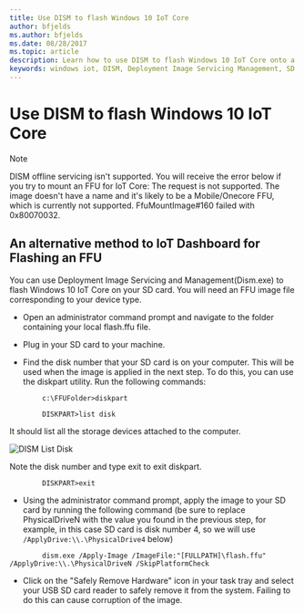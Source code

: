 ```yaml
---
title: Use DISM to flash Windows 10 IoT Core
author: bfjelds
ms.author: bfjelds
ms.date: 08/28/2017
ms.topic: article
description: Learn how to use DISM to flash Windows 10 IoT Core onto a micro SD card.
keywords: windows iot, DISM, Deployment Image Servicing Management, SD card, flash, OS
---
```


# Use DISM to flash Windows 10 IoT Core

> [!NOTE]
> DISM offline servicing isn't supported. You will receive the error below if you try to mount an FFU for IoT Core:
> The request is not supported.
> The image doesn't have a name and it's likely to be a Mobile/Onecore FFU, which is currently not supported.
> FfuMountImage#160 failed with 0x80070032.

## An alternative method to IoT Dashboard for Flashing an FFU

You can use Deployment Image Servicing and Management(Dism.exe) to flash Windows 10 IoT Core on your SD card. You will need an FFU image file corresponding to your device type.

* Open an administrator command prompt and navigate to the folder containing your local flash.ffu file.

* Plug in your SD card to your machine.

* Find the disk number that your SD card is on your computer.  This will be used when the image is applied in the next step.  To do this, you can use the diskpart utility.  Run the following commands:
```
        c:\FFUFolder>diskpart

        DISKPART>list disk
```
It should list all the storage devices attached to the computer.

![DISM List Disk](../media/Dism/DiskpartListDisk.png)

Note the disk number and type exit to exit diskpart.
```
        DISKPART>exit
```
* Using the administrator command prompt, apply the image to your SD card by running the following command (be sure to replace PhysicalDriveN with the value you found in the previous step, for example, in this case SD card is disk number 4, so we will use  `/ApplyDrive:\\.\PhysicalDrive4` below)
```
        dism.exe /Apply-Image /ImageFile:"[FULLPATH]\flash.ffu" /ApplyDrive:\\.\PhysicalDriveN /SkipPlatformCheck
```
* Click on the "Safely Remove Hardware" icon in your task tray and select your USB SD card reader to safely remove it from the system.  Failing to do this can cause corruption of the image.
